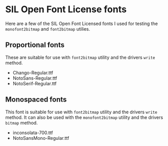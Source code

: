 # SIL Open Font License fonts

Here are a few of the SIL Open Font Licensed fonts I used for testing the
`monofont2bitmap` and `font2bitmap` utilies.

## Proportional fonts

These are suitable for use with `font2bitmap` utility and the drivers `write`
method.

- Chango-Regular.ttf
- NotoSans-Regular.ttf
- NotoSerif-Regular.ttf

## Monospaced fonts

This font is suitable for use with `font2bitmap` utility and the drivers `write`
method.  It can also be used with the `monofont2bitmap` utility and the drivers
`bitmap` method.

- inconsolata-700.ttf
- NotoSansMono-Regular.ttf

